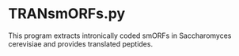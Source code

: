 # TRANsmORFs.py
This program extracts intronically coded smORFs in Saccharomyces cerevisiae and provides translated peptides.
